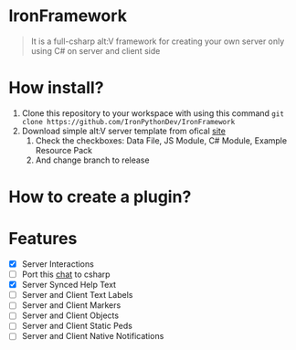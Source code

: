 # IronFramework
> It is a full-csharp alt:V framework for creating your own server only using C# on server and client side

# How install?
1. Clone this repository to your workspace with using this command `git clone https://github.com/IronPythonDev/IronFramework`
2. Download simple alt:V server template from ofical [site](https://altv.mp/#/downloads)
    1. Check the checkboxes: Data File, JS Module, C# Module, Example Resource Pack
    2. And change branch to release 


# How to create a plugin?

# Features

- [x] Server Interactions
- [ ] Port this [chat](https://github.com/echoWanderer/altV-Chat) to csharp
- [x] Server Synced Help Text
- [ ] Server and Client Text Labels
- [ ] Server and Client Markers
- [ ] Server and Client Objects
- [ ] Server and Client Static Peds
- [ ] Server and Client Native Notifications
